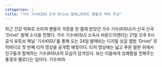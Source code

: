 ```yaml
---
categories: i
title: "가수 기수KISU 신곡 Drive 발매…아파도 팬들과 약속 우선"
---
```

최근 건강 악화로 쓰러져 팬들의 걱정을 한 몸에 받았던 가수 기수(KISU)가 신곡 신곡 &#39;Drive!&#39; 발매 소식을 전했다. 가수 기수(KISU) 소속사 비욘드이엔티는 21일 오후 6시 공식 유튜브 채널 &#39;기수KISU&#39;를 통해 오는 24일 발매되는 디지털 싱글 앨범 &#39;Drive!&#39; 뮤직비디오 첫 번째 티저 영상을 공개할 예정이다. 티저 영상에는 넓고 푸른 벌판 위에서 친구들과 함께하는 기수(KISU)의 모습이 담겨있다. 보는 이들에게 상쾌함을 전해주는 풍경과 멜로디는 덤이다. 기수(KIS